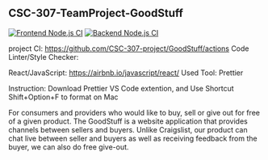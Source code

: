 ## CSC-307-TeamProject-GoodStuff

[![Frontend Node.js CI](https://github.com/CSC-307-project/GoodStuff/actions/workflows/front_node.js.yml/badge.svg)](https://github.com/CSC-307-project/GoodStuff/actions/workflows/front_node.js.yml)
[![Backend Node.js CI](https://github.com/CSC-307-project/GoodStuff/actions/workflows/back_node.js.yml/badge.svg?branch=frontend-backend)](https://github.com/CSC-307-project/GoodStuff/actions/workflows/back_node.js.yml)

project CI: https://github.com/CSC-307-project/GoodStuff/actions
Code Linter/Style Checker:

React/JavaScript: https://airbnb.io/javascript/react/
Used Tool: Prettier

Instruction: Download Prettier VS Code extention, and Use Shortcut Shift+Option+F to format on Mac

For consumers and providers who would like to buy, sell or give out for free of a given product. The GoodStuff is a website application that provides channels between sellers and buyers. Unlike Craigslist, our product can chat live between seller and buyers as well as receiving feedback from the buyer, we can also do free give-out.
